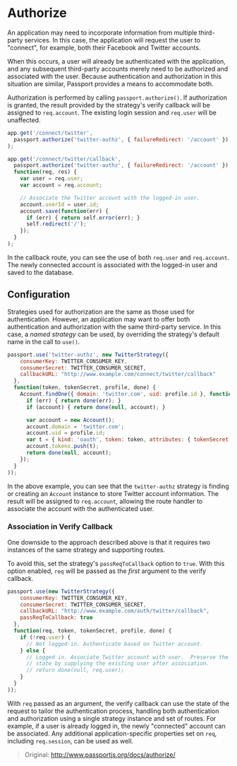 # Authorize

An application may need to incorporate information from multiple third-party services. In this case, the application will request the user to "connect", for example, both their Facebook and Twitter accounts.

When this occurs, a user will already be authenticated with the application, and any subsequent third-party accounts merely need to be authorized and associated with the user. Because authentication and authorization in this situation are similar, Passport provides a means to accommodate both.

Authorization is performed by calling `passport.authorize()`. If authorization is granted, the result provided by the strategy's verify callback will be assigned to `req.account`. The existing login session and `req.user` will be unaffected.

```javascript
app.get('/connect/twitter',
  passport.authorize('twitter-authz', { failureRedirect: '/account' })
);

app.get('/connect/twitter/callback',
  passport.authorize('twitter-authz', { failureRedirect: '/account' }),
  function(req, res) {
    var user = req.user;
    var account = req.account;

    // Associate the Twitter account with the logged-in user.
    account.userId = user.id;
    account.save(function(err) {
      if (err) { return self.error(err); }
      self.redirect('/');
    });
  }
);
```

In the callback route, you can see the use of both `req.user` and `req.account`. The newly connected account is associated with the logged-in user and saved to the database.

## Configuration

Strategies used for authorization are the same as those used for authentication. However, an application may want to offer both authentication and authorization with the same third-party service. In this case, a *named strategy* can be used, by overriding the strategy's default name in the call to `use()`.

```javascript
passport.use('twitter-authz', new TwitterStrategy({
    consumerKey: TWITTER_CONSUMER_KEY,
    consumerSecret: TWITTER_CONSUMER_SECRET,
    callbackURL: "http://www.example.com/connect/twitter/callback"
  },
  function(token, tokenSecret, profile, done) {
    Account.findOne({ domain: 'twitter.com', uid: profile.id }, function(err, account) {
      if (err) { return done(err); }
      if (account) { return done(null, account); }

      var account = new Account();
      account.domain = 'twitter.com';
      account.uid = profile.id;
      var t = { kind: 'oauth', token: token, attributes: { tokenSecret: tokenSecret } };
      account.tokens.push(t);
      return done(null, account);
    });
  }
));
```

In the above example, you can see that the `twitter-authz` strategy is finding or creating an `Account` instance to store Twitter account information. The result will be assigned to `req.account`, allowing the route handler to associate the account with the authenticated user.

### Association in Verify Callback

One downside to the approach described above is that it requires two instances of the same strategy and supporting routes.

To avoid this, set the strategy's `passReqToCallback` option to `true`. With this option enabled, `req` will be passed as the *first* argument to the verify callback.

```javascript
passport.use(new TwitterStrategy({
    consumerKey: TWITTER_CONSUMER_KEY,
    consumerSecret: TWITTER_CONSUMER_SECRET,
    callbackURL: "http://www.example.com/auth/twitter/callback",
    passReqToCallback: true
  },
  function(req, token, tokenSecret, profile, done) {
    if (!req.user) {
      // Not logged-in. Authenticate based on Twitter account.
    } else {
      // Logged in. Associate Twitter account with user.  Preserve the login
      // state by supplying the existing user after association.
      // return done(null, req.user);
    }
  }
));
```

With `req` passed as an argument, the verify callback can use the state of the request to tailor the authentication process, handling both authentication and authorization using a single strategy instance and set of routes. For example, if a user is already logged in, the newly "connected" account can be associated. Any additional application-specific properties set on `req`, including `req.session`, can be used as well.

>Original: http://www.passportjs.org/docs/authorize/